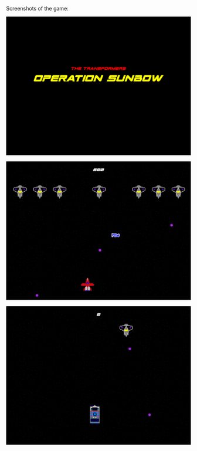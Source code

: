 Screenshots of the game:

![Screenshot1](https://raw.githubusercontent.com/ObotPrime/the-transformers-operation-sunbow/master/TTOSscreenshot1.png)

![Screenshot2](https://raw.githubusercontent.com/ObotPrime/the-transformers-operation-sunbow/master/TTOSscreenshot2.png)

![Screenshot3](https://raw.githubusercontent.com/ObotPrime/the-transformers-operation-sunbow/master/TTOSscreenshot3.png)
